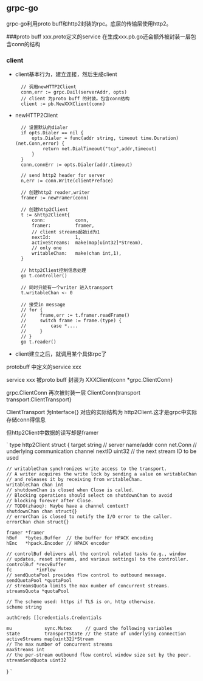 ## grpc-go

grpc-go利用proto buff和http2封装的rpc。底层的传输层使用http2。 

###proto buff 
xxx.proto定义的service 在生成xxx.pb.go还会额外被封装一层包含conn的结构 

### client 

* client基本行为，建立连接，然后生成client 
	
		// 调用newHTTP2Client
		conn,err := grpc.Dail(serverAddr, opts)  
		// client 为proto buff 的封装。包含conn结构
		client := pb.NewXXXClient(conn)


* newHTTP2Client 

		// 设置默认的dialer
		if opts.Dialer == nil {
			opts.Dialer = func(addr string, timeout time.Duration) (net.Conn,error) {
				return net.DialTimeout("tcp",addr,timeout)
			}
		}
		conn,connErr := opts.Dialer(addr,timeout)
		
		// send http2 header for server 
		n,err := conn.Write(clientPreface)	
		
		// 创建http2 reader,writer  
		framer := newFramer(conn) 

		// 创建http2Client 
		t := &http2Client{
			conn: 			conn,
			framer: 		framer,  
			// client streams起始id为1
			nextId:			1,
			activeStreams: 	make(map[uint32]*Stream), 
			// only one 
			writableChan:	make(chan int,1),
		}

		// http2Client控制信息处理
		go t.controller()

		// 同时只能有一个writer 进入transport	
		t.writableChan <- 0

		// 接受in message
		// for {
		//     frame,err := t.framer.readFrame() 
		// 	   switch frame := frame.(type) {
		//         case *....
		//     }
		// }
		go t.reader()

* client建立之后，就调用某个具体rpc了 

protobuff 中定义的service xxx

service xxx 被proto buff 封装为 XXXClient{conn *grpc.ClientConn}	

grpc.ClientConn 再次被封装一层 ClientConn{transport transport.ClientTransport} 

ClientTransport 为Interface{} 对应的实际结构为 http2Client.这才是grpc中实际存储conn得信息

但http2Client中数据的读写却是framer

`
type http2Client struct {
	target string   // server name/addr
	conn   net.Conn // underlying communication channel
	nextID uint32   // the next stream ID to be used

	// writableChan synchronizes write access to the transport.
	// A writer acquires the write lock by sending a value on writableChan
	// and releases it by receiving from writableChan.
	writableChan chan int
	// shutdownChan is closed when Close is called.
	// Blocking operations should select on shutdownChan to avoid
	// blocking forever after Close.
	// TODO(zhaoq): Maybe have a channel context?
	shutdownChan chan struct{}
	// errorChan is closed to notify the I/O error to the caller.
	errorChan chan struct{}

	framer *framer
	hBuf   *bytes.Buffer  // the buffer for HPACK encoding
	hEnc   *hpack.Encoder // HPACK encoder

	// controlBuf delivers all the control related tasks (e.g., window
	// updates, reset streams, and various settings) to the controller.
	controlBuf *recvBuffer
	fc         *inFlow
	// sendQuotaPool provides flow control to outbound message.
	sendQuotaPool *quotaPool
	// streamsQuota limits the max number of concurrent streams.
	streamsQuota *quotaPool

	// The scheme used: https if TLS is on, http otherwise.
	scheme string

	authCreds []credentials.Credentials

	mu            sync.Mutex     // guard the following variables
	state         transportState // the state of underlying connection
	activeStreams map[uint32]*Stream
	// The max number of concurrent streams
	maxStreams int
	// the per-stream outbound flow control window size set by the peer.
	streamSendQuota uint32
}
`


